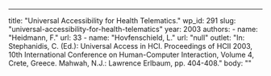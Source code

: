 ---
  title: "Universal Accessibility for Health Telematics."
  wp_id: 291
  slug: "universal-accessibility-for-health-telematics"
  year: 2003
  authors: 
    - 
      name: "Heidmann, F."
      url: 33
    - 
      name: "Hovfenschield, L."
      url: "null"
  outlet: "In: Stephanidis, C. (Ed.): Universal Access in HCI. Proceedings of HCII 2003, 10th International Conference on Human-Computer Interaction, Volume 4, Crete, Greece. Mahwah, N.J.: Lawrence Erlbaum, pp. 404-408."
  body: ""
